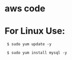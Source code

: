 # aws code

# For Linux Use:
     $ sudo yum update -y

     $ sudo yum install mysql -y
     
     
     

